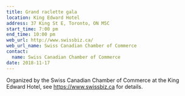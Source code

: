 ```yaml
---
title: Grand raclette gala
location: King Edward Hotel
address: 37 King St E, Toronto, ON M5C
start_time: 7:00 pm
end_time: 10:00 pm
web_url: http://www.swissbiz.ca/
web_url_name: Swiss Canadian Chamber of Commerce
contact:
  name: Swiss Canadian Chamber of Commerce
date: 2018-11-17
---
```


Organized by the Swiss Canadian Chamber of Commerce at the King Edward Hotel,
see <https://www.swissbiz.ca> for details.
